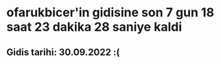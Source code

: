# ofarukbicer'in gidisine son 7 gun 18 saat 23 dakika 28 saniye kaldi

## Gidis tarihi: 30.09.2022 :(